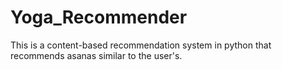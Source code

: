 # Yoga_Recommender
This is a content-based recommendation system in python that recommends asanas similar to the user's.
